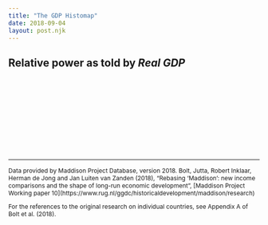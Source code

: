 ```yaml
---
title: "The GDP Histomap"
date: 2018-09-04
layout: post.njk
---
```


<div class="center">


<div id="histomap-form">
</div>

</div>


## Relative power as told by _Real GDP_

<div class="center">

<svg id="histomap">
  <g id="chart-group"></g>
  <g id="overlay-group"></g>
</svg>

</div>

---

<p class="citation">Data provided by Maddison Project Database, version 2018. Bolt, Jutta, Robert Inklaar, Herman de Jong and Jan Luiten van Zanden (2018), “Rebasing ‘Maddison’: new income comparisons and the shape of long-run economic development”, [Maddison Project Working paper 10](https://www.rug.nl/ggdc/historicaldevelopment/maddison/research)
</p>
<p class="citation">For the references to the original research on individual countries, see Appendix A of Bolt et al. (2018).</p>

<link rel="stylesheet" href="/css/forms.css">

<style>
#histomap {
  overflow: visible;
}

#overlay-group {
  font-weight: 700;
  font-size: 10px;
  text-transform: uppercase;
}

.year-line {
  stroke: rgba(0, 0, 0, 0.1);
  stroke-width: 1;
  stroke-dasharray: 4;
}

.citation {
  font-size: 12px;
}
</style>

<script src="/js/lodash-core.min.js"></script>
<script src="/js/axios.min.js"></script>

<script>
// Color function for use in generating our hover color changes
// https://stackoverflow.com/a/13542669/400407
function shadeBlend(p,c0,c1) {
    var n=p<0?p*-1:p,u=Math.round,w=parseInt;
    if(c0.length>7){
        var f=c0.split(","),t=(c1?c1:p<0?"rgb(0,0,0)":"rgb(255,255,255)").split(","),R=w(f[0].slice(4)),G=w(f[1]),B=w(f[2]);
        return "rgb("+(u((w(t[0].slice(4))-R)*n)+R)+","+(u((w(t[1])-G)*n)+G)+","+(u((w(t[2])-B)*n)+B)+")"
    }else{
        var f=w(c0.slice(1),16),t=w((c1?c1:p<0?"#000000":"#FFFFFF").slice(1),16),R1=f>>16,G1=f>>8&0x00FF,B1=f&0x0000FF;
        return "#"+(0x1000000+(u(((t>>16)-R1)*n)+R1)*0x10000+(u(((t>>8&0x00FF)-G1)*n)+G1)*0x100+(u(((t&0x0000FF)-B1)*n)+B1)).toString(16).slice(1)
    }
}

// ------
// CONFIG
// ------

/* SVG sizing and colors */
const canvasMaxWidth = 480;
const canvasAspectRatio = 2; // height / width

const labelColumnWidth = 34;

const fontHeight = 10; // About 10px, measured manually

const colorList = [
  '#F57373',
  '#FCA469',
  '#F6C458',
  '#E6F598',
  '#8ECC75',
  '#47B068',
]

/* Timeline */
const startYear = 2015;
const endYear = 1820;
const yearInterval = 5;

/* Countries */
let maxCountriesPerRow = false;

let countryList = [
  'Brazil',
  'Canada',
  'China',
  'France',
  'Germany',
  'India',
  'Indonesia',
  'Italy',
  'Japan',
  'Russian Federation',
  'Spain',
  'United Kingdom',
  'United States'
]


// ----------
// SETUP FORM
// ----------

function buildForm() {
  let formEl = document.getElementById('histomap-form');
   
  // Build country inputs 
  let countriesHTML = '';
  countryList.forEach(country => {
    countriesHTML += `
      <div>
        <input type="checkbox" name="country" value="${country}" checked>
        <label for="coding">${country}</label>
      </div>`;
  });
  formEl.insertAdjacentHTML('beforeend', countriesHTML);

  // Add event handlers
  document.querySelectorAll('input[name=country]').forEach(input => {
    input.addEventListener('change', event => {
      refresh();
    })
  });
}


function refresh() {
  
  // Countries
  countryList = [];
  document.querySelectorAll('input[name=country]:checked').forEach(input => {
    countryList.push(input.value);
  });

  processData();
  drawChart();
  drawOverlay();
}

// $("input:checkbox[name=type]:checked").each(function(){
//     yourArray.push($(this).val());
// });
// 
// debugger;

// var myDiv = document.getElementById("myDiv");

// //Create array of options to be added
// var array = ["Volvo","Saab","Mercades","Audi"];

// //Create and append select list
// var selectList = document.createElement("select");
// selectList.id = "mySelect";
// myDiv.appendChild(selectList);

// //Create and append the options
// for (var i = 0; i < array.length; i++) {
//     var option = document.createElement("option");
//     option.value = array[i];
//     option.text = array[i];
//     selectList.appendChild(option);
// }

// ----------
// GLOBALS
// ----------

let interpolatedData;
let processedData;

// Set in the resizeSVG function
let canvasWidth;
let canvasHeight;

let chartWidth;
let chartHeigh;


/*
  Each child array in seriesCoords contains all the x & y positions for the 
  country series data from top to bottom.
  
  Ex. seriesCoords = [
    [{x: 200, y: 0}, {x: 120, y: 50}],
    [{x: 230, y: 0}, {x: 180, y: 50}],
  ]
 */
let seriesCoords = [];

// years `map` stores total GDP for the year across countries
const gdpTotalsByYear = new Map();
for (let year = startYear; year >= endYear; year -= yearInterval) {
  gdpTotalsByYear.set(year, 0);
}


// --------------------
// GENERATE CSS CLASSES
// --------------------

let styleTag = document.createElement('style');
let seriesCSS = '';

colorList.forEach((color, index) => {
  seriesCSS += `
    .series-color-${index}{
      fill: ${color};
    }
    /*
    .series-color-${index}:hover{
      fill: ${shadeBlend(-0.5, color)};
      transition: none;
    }
    */
    `;
});

// Append new styles to DOM
if (styleTag.styleSheet) {
    styleTag.styleSheet.cssText = seriesCSS;
} else {
    styleTag.appendChild(document.createTextNode(seriesCSS));
}
document.head.appendChild(styleTag);


// ----------
// FETCH DATA
// ----------

function fetchData() {
  return axios.get('/data/gdp-by-country.json')
    .then((response) => {
      return response.data;
    })
}


// ------------
// PROCESS DATA
// ------------

function interpolateData(data) {
  let interpolatedData = data;
  
  let countryIndex = 0;
  for (let country in data){
    
    let countryObj = data[country];
    
    let firstZeroIndex;
    let isZeroSequence = false;
    let lastNonZeroYear;
    let lastNonZeroGDP;

    let zeroYears = [];
    
    _.forEach(countryObj, function(gdp, year) {
        
        if (gdp === 0) { 
          zeroYears.push(year);
          isZeroSequence = true;
        } else {
                  
          if (isZeroSequence) {
            if (lastNonZeroGDP) {
              let gdpDiff = gdp - lastNonZeroGDP;
              let yearsDiff = year - lastNonZeroYear;
              let gdpPerYearDiff = gdpDiff / yearsDiff;
              
              zeroYears.forEach(zeroYear => {
                interpolatedData[country][zeroYear] = ((zeroYear - lastNonZeroYear) * gdpPerYearDiff) + lastNonZeroGDP;
              })
            }

            isZeroSequence = false;
            zeroYears = [];
          } 

          lastNonZeroGDP = gdp;
          lastNonZeroYear = year;
        }        
      })
  }
  return interpolatedData;
}

function processData() {
  let data = processedData;

  const filteredData = {};
  let yearsArray = Array.from(gdpTotalsByYear.keys());

  /* Filter out unneeded countries and years data */
  for (let country in data){
      if (countryList.indexOf(country) !== -1) {
        let countryObj = data[country];
        filteredData[country] = _.pick(countryObj, yearsArray);
      }
  }

  // console.log(countryList.lengt)

  // If maxCountriesPerRow is set. We want to set the data for the countries not
  // in the top X for each year to zero.
  if (maxCountriesPerRow > 0) {
    for (let year of gdpTotalsByYear.keys()) {       
      
      // Put all data for that year in a new object      
      let allValuesForYear = [];
      
      for (let country in filteredData){
        allValuesForYear.push({
          'country': country,
          'gdp': filteredData[country][year]
        });
      }

       // Sort
      let allValuesForYearSorted = allValuesForYear.sort((a, b) => b.gdp - a.gdp);

      // For countries not in top maxCountriesPerRow, set their gdp value to 0 in filteredData
      allValuesForYearSorted.forEach((yearVal, index) => {
        if (index >= maxCountriesPerRow) {
          console.log(yearVal);
          filteredData[yearVal.country][year] = 0;
        }
      });
    }
  }

  // Sum up GDP totals for the year and store in years map
  for (let year of gdpTotalsByYear.keys()) {
    for (let country in filteredData){
      let countryObj = filteredData[country];
      if (!countryObj.hasOwnProperty(year)) {
        filteredData[country][year] = 0;
      } 
      gdpTotalsByYear.set(year, gdpTotalsByYear.get(year) + countryObj[year]);
    }
  }

  processedData = filteredData;
}

// ----
// DRAW
// ----

function resizeSVG() {
  // 24 = left and right side padding for page at mobile resolution
  let width = Math.min( (window.innerWidth - 24), canvasMaxWidth)

  canvasWidth = width;
  canvasHeight = canvasAspectRatio * canvasWidth; 

  chartWidth = canvasWidth - labelColumnWidth;
  chartHeight = canvasHeight;


  const svg = document.getElementById('histomap');
  svg.setAttribute('style', `width: ${canvasWidth}px; height: ${canvasHeight}px`);
  svg.setAttribute('viewBox', `0, 0, ${canvasWidth}, ${canvasHeight}`);

  const chartGroup = document.getElementById('chart-group')
  chartGroup.style.transform = `translateX(${labelColumnWidth}px)`
}

function drawChart() {  
  let data = processedData;

  let countryIndex = 0;
  let polys = [];
  let points;

  let rowHeight = canvasHeight / (gdpTotalsByYear.size - 1); 
 
  for (let country in data) {
    let countryObj = data[country];

    seriesCoords[countryIndex] = [];

    let poly = document.createElementNS("http://www.w3.org/2000/svg", "polygon");
    poly.classList.add(`series-color-${countryIndex % colorList.length}`);
    // poly.setAttribute('fill', colorList[countryIndex % colorList.length]);
    poly.setAttribute('data-name', country);

    let yearIndex = 0;
    let x = 0;
    let y = 0;

    for (let year of gdpTotalsByYear.keys()) { 
      let gdpTotalForYear = gdpTotalsByYear.get(year);

      let width = ((countryObj[year] / gdpTotalForYear) * chartWidth);
      let xOffset = (countryIndex === 0) ? 0 : seriesCoords[countryIndex - 1][yearIndex].x;


      x = width + xOffset;
      y = yearIndex * rowHeight;
      seriesCoords[countryIndex].push({x, y});

      yearIndex++;
    }

    let points = '';
    seriesCoords[countryIndex].forEach(coord => {
      points += `${coord.x},  ${coord.y},`;
    });

    /* So far we've created points for the right edge of the shape. Now we need to work on the left
    side. To do this, we use the previous items right edge. */
    for (let i = gdpTotalsByYear.size - 1; i >= 0; i--) { 
      if (countryIndex === 0) {
        let coord = seriesCoords[countryIndex][i];
        points += `0,  ${coord.y},`;
      } else {
        let coord = seriesCoords[countryIndex - 1][i];
        points += `${coord.x},  ${coord.y},`;
      }
    }
    
    // Remove comma at end
    points = points.slice(0, -1);

    poly.setAttribute('points', points);
    polys.push(poly);

    countryIndex++;
  }    


  // Append chart polys to DOM
  let frag = document.createDocumentFragment()
  for (let i = polys.length - 1; i >= 0; i--) {
    frag.appendChild(polys[i]);  
  }

  let chartEl = document.getElementById('chart-group');
  chartEl.innerHTML = '';
  chartEl.appendChild(frag);
}



function drawOverlay() {  
  let data = processedData;
    
  let yearIndex = 0;
  let height = 0;
  let polys = [];
  let frag = document.createDocumentFragment();

  let rowHeight = canvasHeight / (gdpTotalsByYear.size - 1); 

  for (let year of gdpTotalsByYear.keys()) {        
    let yAxisLabel = document.createElementNS("http://www.w3.org/2000/svg", "text");
    // Hardcoded y pos for first year label and finessed others to get them to
    // line up with year lines
    let textY = (yearIndex === 0) ? 5 : yearIndex  * rowHeight + 3;

    // Draw year labels
    yAxisLabel.setAttribute('x', 0);
    yAxisLabel.setAttribute('y', textY);
    yAxisLabel.setAttribute('text-anchor', 'right');
    yAxisLabel.textContent = year;
    frag.appendChild(yAxisLabel);
    
    // Draw year lines    
    let line = document.createElementNS("http://www.w3.org/2000/svg", "line");
    line.setAttribute('x1', labelColumnWidth);
    line.setAttribute('y1', yearIndex  * rowHeight);
    line.setAttribute('x2', canvasWidth);
    line.setAttribute('y2', yearIndex  * rowHeight);
    line.classList.add('year-line');
    frag.appendChild(line);

    yearIndex++;
  }

  // Draw country labels
  let countryIndex = 0;
  for (let country in data) {
    let seriesLabel = document.createElementNS("http://www.w3.org/2000/svg", "text");
    seriesLabel.setAttribute('text-anchor', 'middle');    
    seriesLabel.textContent = country;

    let countryObj = data[country];
    let widestArea = 0;
    let widestAreaIndex = 0;
    let countryCoords = seriesCoords[countryIndex];
    let prevCountryCoords = seriesCoords[countryIndex - 1];

    countryCoords.forEach((coord, index) => {
      if (index === 0 || index === countryCoords.length - 1) return;
      
      let areaWidth;
      if (countryIndex === 0) {
        areaWidth = coord.x;
      } else {
        areaWidth = coord.x - prevCountryCoords[index].x;  
      }

      if (areaWidth > widestArea) {
        widestArea = areaWidth;
        widestAreaIndex = index;
      }
    })
    
    // The labels can overlap the year labels on the left. To avoid this issue,
    // set a min.  55 works for most cases.
    let seriesLabelX = Math.max(countryCoords[widestAreaIndex].x - (widestArea / 2) + labelColumnWidth, 57)
    seriesLabel.setAttribute('x', seriesLabelX);
    seriesLabel.setAttribute('y', countryCoords[widestAreaIndex].y + 3);

    frag.appendChild(seriesLabel);

    countryIndex++;
  }

  const overlayEl = document.getElementById('overlay-group');
  overlayEl.innerHTML = '';
  overlayEl.appendChild(frag);
}

buildForm();
// updateConfigFromForm();

fetchData().then(data => {
  processedData = interpolateData(data);
  processData();
  resizeSVG();
  drawChart();
  drawOverlay();
})
</script>

